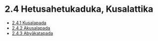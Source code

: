 

# 2.4 Hetusahetukaduka, Kusalattika

* [2.4.1 Kusalapada](2.4/2.4.1.md)
* [2.4.2 Akusalapada](2.4/2.4.2.md)
* [2.4.3 Abyākatapada](2.4/2.4.3.md)



